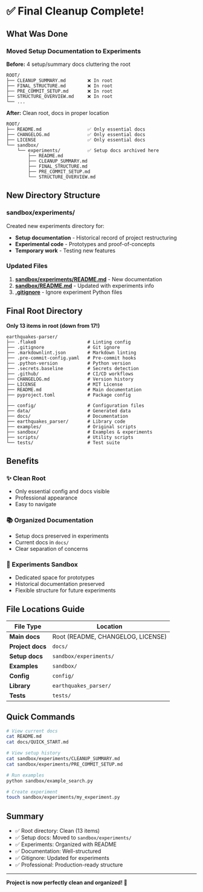 # ✅ Final Cleanup Complete!

## What Was Done

### Moved Setup Documentation to Experiments

**Before:** 4 setup/summary docs cluttering the root
```
ROOT/
├── CLEANUP_SUMMARY.md        ❌ In root
├── FINAL_STRUCTURE.md        ❌ In root
├── PRE_COMMIT_SETUP.md       ❌ In root
├── STRUCTURE_OVERVIEW.md     ❌ In root
└── ...
```

**After:** Clean root, docs in proper location
```
ROOT/
├── README.md                 ✅ Only essential docs
├── CHANGELOG.md              ✅ Only essential docs
├── LICENSE                   ✅ Only essential docs
└── sandbox/
    └── experiments/          ✅ Setup docs archived here
        ├── README.md
        ├── CLEANUP_SUMMARY.md
        ├── FINAL_STRUCTURE.md
        ├── PRE_COMMIT_SETUP.md
        └── STRUCTURE_OVERVIEW.md
```

## New Directory Structure

### sandbox/experiments/

Created new experiments directory for:
- **Setup documentation** - Historical record of project restructuring
- **Experimental code** - Prototypes and proof-of-concepts
- **Temporary work** - Testing new features

### Updated Files

1. **[sandbox/experiments/README.md](sandbox/experiments/README.md)** - New documentation
2. **[sandbox/README.md](sandbox/README.md)** - Updated with experiments info
3. **[.gitignore](.gitignore)** - Ignore experiment Python files

## Final Root Directory

**Only 13 items in root (down from 17!)**

```
earthquakes-parser/
├── .flake8                   # Linting config
├── .gitignore                # Git ignore
├── .markdownlint.json        # Markdown linting
├── .pre-commit-config.yaml   # Pre-commit hooks
├── .python-version           # Python version
├── .secrets.baseline         # Secrets detection
├── .github/                  # CI/CD workflows
├── CHANGELOG.md              # Version history
├── LICENSE                   # MIT License
├── README.md                 # Main documentation
├── pyproject.toml            # Package config
│
├── config/                   # Configuration files
├── data/                     # Generated data
├── docs/                     # Documentation
├── earthquakes_parser/       # Library code
├── examples/                 # Original scripts
├── sandbox/                  # Examples & experiments
├── scripts/                  # Utility scripts
└── tests/                    # Test suite
```

## Benefits

### ✨ Clean Root
- Only essential config and docs visible
- Professional appearance
- Easy to navigate

### 📚 Organized Documentation
- Setup docs preserved in experiments
- Current docs in `docs/`
- Clear separation of concerns

### 🧪 Experiments Sandbox
- Dedicated space for prototypes
- Historical documentation preserved
- Flexible structure for future experiments

## File Locations Guide

| File Type | Location |
|-----------|----------|
| **Main docs** | Root (README, CHANGELOG, LICENSE) |
| **Project docs** | `docs/` |
| **Setup docs** | `sandbox/experiments/` |
| **Examples** | `sandbox/` |
| **Config** | `config/` |
| **Library** | `earthquakes_parser/` |
| **Tests** | `tests/` |

## Quick Commands

```bash
# View current docs
cat README.md
cat docs/QUICK_START.md

# View setup history
cat sandbox/experiments/CLEANUP_SUMMARY.md
cat sandbox/experiments/PRE_COMMIT_SETUP.md

# Run examples
python sandbox/example_search.py

# Create experiment
touch sandbox/experiments/my_experiment.py
```

## Summary

- ✅ Root directory: Clean (13 items)
- ✅ Setup docs: Moved to `sandbox/experiments/`
- ✅ Experiments: Organized with README
- ✅ Documentation: Well-structured
- ✅ Gitignore: Updated for experiments
- ✅ Professional: Production-ready structure

---

**Project is now perfectly clean and organized! 🎉**

